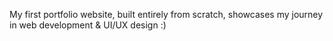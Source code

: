 My first portfolio website, built entirely from scratch, showcases my journey in web development & UI/UX design :)
